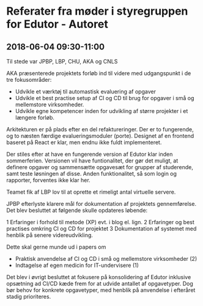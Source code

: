 # Referater fra møder i styregruppen for Edutor - Autoret

## 2018-06-04 09:30-11:00

Til stede var JPBP, LBP, CHU, AKA og CNLS

AKA præsenterede projektets forløb ind til videre med udgangspunkt i de tre
fokusområder:

 * Udvikle et værktøj til automastisk evaluering af opgaver
 * Udvikle et best practise setup af CI og CD
   til brug for opgaver i små og mellemstore virksomheder.
 * Udvikle egne kompetencer inden for udvikling af større projekter
   i et længere forløb.

Arkitekturen er på plads efter en del refaktureringer.
Der er to fungerende, og to næsten færdige evalueringsmoduler (porte).
Designet af en frontend baseret på React er klar,
men endnu ikke fuldt implementeret.

Der stiles efter at have en fungerende version af Edutor klar inden sommerferien.
Versionen vil have funtionalitet,
der gør det muligt,
at definere opgaver og sammensætte opgavesæt for grupper af studerende,
samt teste løsningen af disse.
Anden funktionalitet, så som login og rapporter, forventes ikke klar her.

Teamet fik af LBP lov til at oprette et rimeligt antal virtuelle servere.

JPBP efterlyste klarere mål for dokumentation af projektets gennemførelse.
Det blev besluttet at følgende skulle opdateres løbende:

 1 Erfaringer i forhold til metode (XP) evt. i blog el. lign.
 2 Erfaringer og best practises omkring CI og CD for projektet
 3 Dokumentation af systemet med henblik på senere videreudvikling.

Dette skal gerne munde ud i papers om

 * Praktisk anvendelse af CI og CD i små og mellemstore virksomheder (2)
 * Indtagelse af egen medicin for IT-undervisere (1)

Det blev i øvrigt besluttet at fokusere på konsolidering af Edutor
inklusive opsætning ad CI/CD kæde frem for at udvide antallet af opgavetyper.
Dog bør behov for konkrete opgavetyper,
med henblik på anvendelse i efteråret stadig prioriteres.  
